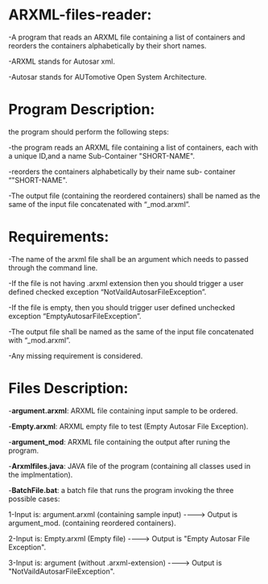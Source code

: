 # ARXML-files-reader:

-A program that reads an ARXML file containing a list of containers and reorders the containers alphabetically by their short names.

-ARXML stands for Autosar xml.

-Autosar stands for AUTomotive Open System Architecture.

# Program Description:

the program should perform the following steps:

-the program reads an ARXML file containing a list of containers, each with a unique ID,and a name Sub-Container "SHORT-NAME".

-reorders the containers alphabetically by their name sub- container “"SHORT-NAME".

-The output file (containing the reordered containers) shall be named as the same of the input file concatenated with “_mod.arxml”.

# Requirements:

-The name of the arxml file shall be an argument which needs to passed through the command line.

-If the file is not having .arxml extension then you should trigger a user defined checked exception “NotVaildAutosarFileException”.

-If the file is empty, then you should trigger user defined unchecked exception “EmptyAutosarFileException”.

-The output file shall be named as the same of the input file concatenated with “_mod.arxml”.

-Any missing requirement is considered.

# Files Description:

-**argument.arxml**: ARXML file containing input sample to be ordered.

-**Empty.arxml**: ARXML empty file to test (Empty Autosar File Exception).

-**argument_mod**: ARXML file containing the output after runing the program.

-**Arxmlfiles.java**: JAVA file of the program (containing all classes used in the implmentation).

-**BatchFile.bat**: a batch file that runs the program invoking the three possible cases:

1-Input is: argument.arxml (containing sample input) ----> Output is argument_mod. (containing reordered containers).

2-Input is: Empty.arxml (Empty file) ----> Output is "Empty Autosar File Exception".

3-Input is: argument (without .arxml-extension) ----> Output is  "NotVaildAutosarFileException".
